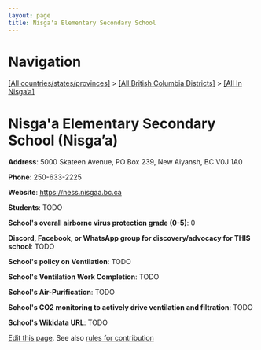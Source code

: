 ```yaml
---
layout: page
title: Nisga'a Elementary Secondary School
---
```

# Navigation

[[All countries/states/provinces]](../../..) > [[All British Columbia Districts]](../..) > [[All In Nisga’a]](..)

# Nisga'a Elementary Secondary School (Nisga’a)

**Address**: 5000 Skateen Avenue, PO Box 239, New Aiyansh, BC V0J 1A0

**Phone**: 250-633-2225

**Website**: <https://ness.nisgaa.bc.ca>

**Students**: TODO

**School's overall airborne virus protection grade (0-5)**: 0

**Discord, Facebook, or WhatsApp group for discovery/advocacy for THIS school**: TODO

**School's policy on Ventilation**: TODO

**School's Ventilation Work Completion**: TODO

**School's Air-Purification**: TODO

**School's CO2 monitoring to actively drive ventilation and filtration**: TODO

**School's Wikidata URL**: TODO


[Edit this page](https://github.com/ventilate-schools/BC/edit/main/./Nisga’a/Nisga'a_Elementary_Secondary_School.md). See also [rules for contribution](../../../contribution-rules/)
